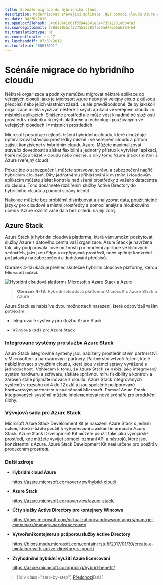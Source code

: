 ```yaml
---
title: Scénáře migrace do hybridního cloudu
description: Modernizovat stávající aplikace .NET pomocí cloudu Azure a kontejnerů Windows | Scénáře migrace do hybridního cloudu
ms.date: 04/30/2018
ms.openlocfilehash: 04c618681c61f5584e641e0a4735e1261ab34fa3
ms.sourcegitcommit: f20dd18dbcf2275513281f5d9ad7ece6a62644b4
ms.translationtype: MT
ms.contentlocale: cs-CZ
ms.lasthandoff: 07/30/2019
ms.locfileid: "68676991"
---
```

# <a name="migrate-to-hybrid-cloud-scenarios"></a>Scénáře migrace do hybridního cloudu

Některé organizace a podniky nemůžou migrovat některé aplikace do veřejných cloudů, jako je Microsoft Azure nebo jiný veřejný cloud z důvodu předpisů nebo jejich vlastních zásad. Je ale pravděpodobné, že by jakákoli organizace mohla využívat některé z svých aplikací ve veřejném cloudu i v místních aplikacích. Smíšené prostředí ale může vést k nadměrné složitosti prostředí v důsledku různých platforem a technologií používaných ve veřejných cloudech i v místních prostředích.

Microsoft poskytuje nejlepší řešení hybridního cloudu, které umožňuje optimalizovat stávající prostředky místně i ve veřejném cloudu a přitom zajistit konzistenci v hybridním cloudu Azure. Můžete maximalizovat stávající dovednosti a získat flexibilní a jednotný přístup k vytváření aplikací, které můžou běžet v cloudu nebo místně, a díky tomu Azure Stack (místní) a Azure (veřejný cloud).

Pokud jde o zabezpečení, můžete spravovat správu a zabezpečení napříč hybridním cloudem. Díky jednotnému přihlašování k místním i cloudovým aplikacím můžete získat kontrolu nad všemi prostředky z vašeho datacentra do cloudu. Toho dosáhnete rozšířením služby Active Directory do hybridního cloudu a pomocí správy identit.

Nakonec můžete bez problémů distribuovat a analyzovat data, použít stejné jazyky pro cloudové a místní prostředky a pomocí analýz a hloubkového učení v Azure rozšířit vaše data bez ohledu na její zdroj.

## <a name="azure-stack"></a>Azure Stack

Azure Stack je hybridní cloudová platforma, která vám umožní poskytovat služby Azure z datového centra vaší organizace. Azure Stack je navržená tak, aby podporovala nové možnosti pro moderní aplikace ve klíčových scénářích, jako jsou Edge a nepřipojená prostředí, nebo splňuje konkrétní požadavky na zabezpečení a dodržování předpisů.

Obrázek 4-13 ukazuje přehled skutečné hybridní cloudové platformy, kterou Microsoft nabízí.

![Hybridní cloudová platforma Microsoft s Azure Stack a Azure](./media/image13.jpg)

> **Obrázek 4-13.** Hybridní cloudová platforma Microsoft s Azure Stack a Azure

Azure Stack se nabízí ve dvou možnostech nasazení, které odpovídají vašim potřebám:

- Integrované systémy pro službu Azure Stack

- Vývojová sada pro Azure Stack

### <a name="azure-stack-integrated-systems"></a>Integrované systémy pro službu Azure Stack

Azure Stack integrované systémy jsou nabízeny prostřednictvím partnerství s Microsoftem a hardwarovými partnery. Partnerství vytvoří řešení, které nabízí inovace s využitím cloudu, které jsou v rámci správy vyvážené s jednoduchostí. Vzhledem k tomu, že Azure Stack se nabízí jako integrovaný systém hardwaru a softwaru, získáte správnou míru flexibility a kontroly a zároveň stále přijímáte inovace z cloudu. Azure Stack integrovaných systémů v rozsahu od 4 do 12 uzlů a jsou společně podporované hardwarovým partnerem a společností Microsoft. Pomocí Azure Stack integrovaných systémů můžete implementovat nové scénáře pro produkční úlohy.

### <a name="azure-stack-development-kit"></a>Vývojová sada pro Azure Stack

Microsoft Azure Stack Development Kit je nasazení Azure Stack s jedním uzlem, které můžete použít k vyhodnocení a získání informací o Azure Stack. Azure Stack Development Kit můžete použít také jako vývojářské prostředí, kde můžete vyvíjet pomocí rozhraní API a nástrojů, které jsou konzistentní s Azure. Azure Stack Development Kit není určeno pro použití v produkčním prostředí.

### <a name="additional-resources"></a>Další zdroje

- **Hybridní cloud Azure**

    <https://azure.microsoft.com/overview/hybrid-cloud/>

- **Azure Stack**

    <https://azure.microsoft.com/overview/azure-stack/>

- **Účty služby Active Directory pro kontejnery Windows**

    <https://docs.microsoft.com/virtualization/windowscontainers/manage-containers/manage-serviceaccounts>

- **Vytvoření kontejneru s podporou služby Active Directory**

    <https://blogs.msdn.microsoft.com/containerstuff/2017/01/30/create-a-container-with-active-directory-support/>

- **Zvýhodněné hybridní využití Azure licencování**

    <https://azure.microsoft.com/pricing/hybrid-benefit/>

>[!div class="step-by-step"]
>[Předchozí](modernize-your-apps-lifecycle-with-ci-cd-pipelines-and-devops-tools-in-the-cloud.md)Další
>[](../walkthroughs-technical-get-started-overview.md)
